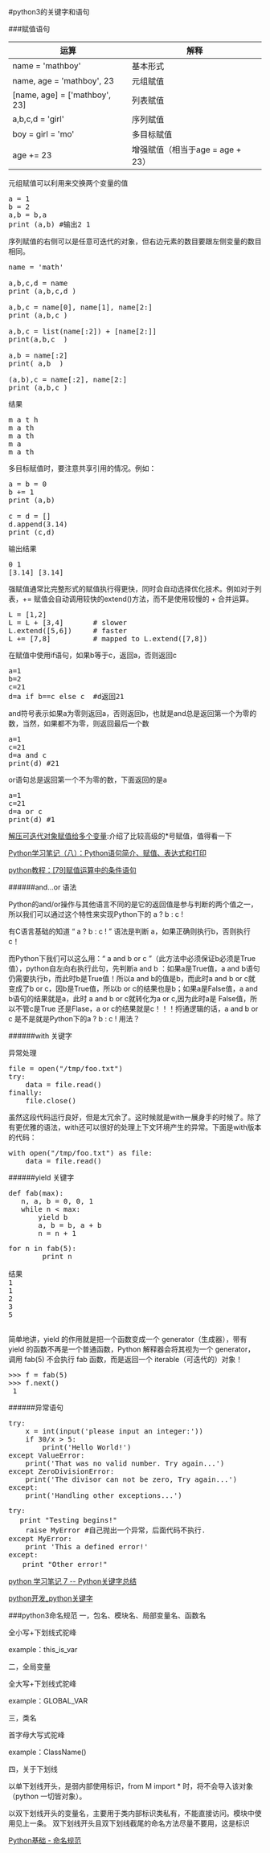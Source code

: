 #python3的关键字和语句


###赋值语句


运算|解释
---|---
name = 'mathboy'|基本形式
name, age = 'mathboy', 23|元组赋值
[name, age] = ['mathboy', 23]|列表赋值
a,b,c,d = 'girl'|序列赋值
boy = girl = 'mo'|多目标赋值
age += 23|增强赋值（相当于age = age + 23）

元组赋值可以利用来交换两个变量的值
<pre>
a = 1  
b = 2  
a,b = b,a  
print (a,b) #输出2 1  
</pre>

序列赋值的右侧可以是任意可迭代的对象，但右边元素的数目要跟左侧变量的数目相同。
<pre>
name = 'math'  
  
a,b,c,d = name  
print (a,b,c,d )
  
a,b,c = name[0], name[1], name[2:]  
print (a,b,c )
  
a,b,c = list(name[:2]) + [name[2:]]  
print(a,b,c  )
  
a,b = name[:2]  
print( a,b  )
  
(a,b),c = name[:2], name[2:]  
print (a,b,c )
</pre>
结果
<pre>
m a t h
m a th
m a th
m a
m a th
</pre>

多目标赋值时，要注意共享引用的情况。例如：
<pre>
a = b = 0  
b += 1  
print (a,b)
  
c = d = []  
d.append(3.14)  
print (c,d)
</pre>
输出结果
<pre>
0 1  
[3.14] [3.14]  
</pre>

强赋值通常比完整形式的赋值执行得更快，同时会自动选择优化技术。例如对于列表，+= 赋值会自动调用较快的extend()方法，而不是使用较慢的 + 合并运算。
<pre>
L = [1,2]  
L = L + [3,4]       # slower  
L.extend([5,6])     # faster  
L += [7,8]          # mapped to L.extend([7,8])  
</pre>


在赋值中使用if语句，如果b等于c，返回a，否则返回c
<pre>
a=1
b=2
c=21
d=a if b==c else c  #d返回21
</pre>

and符号表示如果a为零则返回a，否则返回b，也就是and总是返回第一个为零的数，当然，如果都不为零，则返回最后一个数
<pre>
a=1
c=21
d=a and c
print(d) #21
</pre>

or语句总是返回第一个不为零的数，下面返回的是a
<pre>
a=1
c=21
d=a or c
print(d) #1
</pre>

[解压可迭代对象赋值给多个变量](http://python3-cookbook.readthedocs.org/zh_CN/latest/c01/p02_unpack_elements_from_iterables.html):介绍了比较高级的*号赋值，值得看一下

[Python学习笔记（八）：Python语句简介、赋值、表达式和打印](http://blog.csdn.net/mathboylinlin/article/details/9380567)

[python教程：[79]赋值运算中的条件语句](http://jingyan.baidu.com/article/b87fe19ebbb7f85218356891.html)


######and...or 语法


Python的and/or操作与其他语言不同的是它的返回值是参与判断的两个值之一，所以我们可以通过这个特性来实现Python下的 a ? b : c !

有C语言基础的知道 “ a ? b : c ! ” 语法是判断 a，如果正确则执行b，否则执行 c！

而Python下我们可以这么用：“ a and b or c ”（此方法中必须保证b必须是True值），python自左向右执行此句，先判断a and b ：如果a是True值，a and b语句仍需要执行b，而此时b是True值！所以a and b的值是b，而此时a and b or c就变成了b or c，因b是True值，所以b or c的结果也是b；如果a是False值，a and b语句的结果就是a，此时 a and b or c就转化为a or c,因为此时a是 False值，所以不管c是True 还是Flase，a or c的结果就是c！！！捋通逻辑的话，a and b or c 是不是就是Python下的a ? b : c ! 用法？

######with 关键字   

异常处理
<pre>
file = open("/tmp/foo.txt")  
try:  
    data = file.read()  
finally:  
    file.close()  
</pre>


虽然这段代码运行良好，但是太冗余了。这时候就是with一展身手的时候了。除了有更优雅的语法，with还可以很好的处理上下文环境产生的异常。下面是with版本的代码：
<pre>
with open("/tmp/foo.txt") as file:  
    data = file.read()  
</pre>


######yield 关键字   
<pre>
def fab(max):   
   n, a, b = 0, 0, 1   
   while n < max:   
       yield b   
       a, b = b, a + b   
       n = n + 1   
</pre>

<pre>
for n in fab(5):   
        print n   

结果
1   
1   
2   
3   
5

</pre>
简单地讲，yield 的作用就是把一个函数变成一个 generator（生成器），带有 yield 的函数不再是一个普通函数，Python 解释器会将其视为一个 generator，调用 fab(5) 不会执行 fab 函数，而是返回一个 iterable（可迭代的）对象！

<pre>
>>> f = fab(5)   
>>> f.next()   
 1
</pre>

######异常语句
<pre>
try:
    x = int(input('please input an integer:'))
    if 30/x > 5:
        print('Hello World!')
except ValueError:
    print('That was no valid number. Try again...')
except ZeroDivisionError:
    print('The divisor can not be zero, Try again...')
except:
    print('Handling other exceptions...')
</pre>

<pre>
try:
　 print "Testing begins!"
    raise MyError #自己抛出一个异常，后面代码不执行.
except MyError:
    print 'This a defined error!'
except:
　　print "Other error!"
</pre>
[python 学习笔记 7 -- Python关键字总结](http://blog.csdn.net/longerzone/article/details/17607011)

[python开发_python关键字](http://www.cnblogs.com/hongten/p/hongten_python_keywords.html)

###python3命名规范
一，包名、模块名、局部变量名、函数名

全小写+下划线式驼峰

example：this_is_var

二，全局变量

全大写+下划线式驼峰

example：GLOBAL_VAR

三，类名

首字母大写式驼峰

example：ClassName()

四，关于下划线

以单下划线开头，是弱内部使用标识，from M import * 时，将不会导入该对象（python 一切皆对象）。

以双下划线开头的变量名，主要用于类内部标识类私有，不能直接访问。模块中使用见上一条。
双下划线开头且双下划线截尾的命名方法尽量不要用，这是标识


[Python基础 - 命名规范](http://www.pythontab.com/html/2013/pythonjichu_0613/441.html)